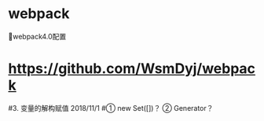 # webpack
📗webpack4.0配置
# https://github.com/WsmDyj/webpack

#3. 变量的解构赋值   2018/11/1
#① new Set([])？ 	② Generator？   